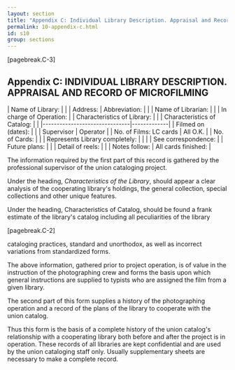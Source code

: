```yaml
---
layout: section
title: "Appendix C: Individual Library Description. Appraisal and Record of Microfilming"
permalink: 10-appendix-c.html
id: s10
group: sections
---
```


[pagebreak.C-3]

## Appendix C: INDIVIDUAL LIBRARY DESCRIPTION. APPRAISAL AND RECORD OF MICROFILMING

| Name of Library:              | |
| Address:                      | Abbreviation: |
|                               | Name of Librarian: |
|                               | In charge of Operation: |
| Characteristics of Library:   | |
| Characteristics of Catalog:   | |
|-------------------------------|-------------|
| Filmed on (dates):            | |
| Supervisor                    | Operator |
| No. of Films:     LC cards    | All O.K. |
| No. of Cards:                 | | 
| Represents Library completely: | |
|                               | See correspondence: |
| Future plans:                 | |
| Detail of reels:              | |
| Notes follow:                 | All cards finished: |

The information required by the first part of this record is gathered by the professional supervisor of the union cataloging project.

Under the heading, *Characteristics of the Library*, should appear a
clear analysis of the cooperating library's holdings, the general collection,
special collections and other unique features.

Under the heading, Characteristics of Catalog, should be found a
frank estimate of the library's catalog including all peculiarities of the library

[pagebreak.C-2]

cataloging practices, standard and unorthodox, as well as incorrect variations
from standardized forms.

The above information, gathered prior to project operation, is of
value in the instruction of the photographing crew and forms the basis upon
which general instructions are supplied to typists who are assigned the film
from a given library.

The second part of this form supplies a history of the photographing
operation and a record of the plans of the library to cooperate with the
union catalog.

Thus this form is the basis of a complete history of the union
catalog's relationship with a cooperating library both before and after the
project is in operation. These records of all libraries are kept confidential
and are used by the union cataloging staff only. Usually supplementary sheets
are necessary to make a complete record.

